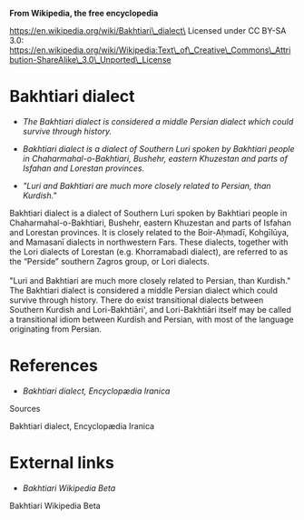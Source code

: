 **From Wikipedia, the free encyclopedia**

https://en.wikipedia.org/wiki/Bakhtiari\_dialect\
Licensed under CC BY-SA 3.0:\
https://en.wikipedia.org/wiki/Wikipedia:Text\_of\_Creative\_Commons\_Attribution-ShareAlike\_3.0\_Unported\_License

Bakhtiari dialect
=================

-   *The Bakhtiari dialect is considered a middle Persian dialect which
    could survive through history.*

-   *Bakhtiari dialect is a dialect of Southern Luri spoken by Bakhtiari
    people in Chaharmahal-o-Bakhtiari, Bushehr, eastern Khuzestan and
    parts of Isfahan and Lorestan provinces.*

-   *"Luri and Bakhtiari are much more closely related to Persian, than
    Kurdish."*

Bakhtiari dialect is a dialect of Southern Luri spoken by Bakhtiari
people in Chaharmahal-o-Bakhtiari, Bushehr, eastern Khuzestan and parts
of Isfahan and Lorestan provinces. It is closely related to the
Boir-Aḥmadī, Kohgīlūya, and Mamasanī dialects in northwestern Fars.
These dialects, together with the Lori dialects of Lorestan (e.g.
Khorramabadi dialect), are referred to as the “Perside” southern Zagros
group, or Lori dialects.\
\
"Luri and Bakhtiari are much more closely related to Persian, than
Kurdish." The Bakhtiari dialect is considered a middle Persian dialect
which could survive through history. There do exist transitional
dialects between Southern Kurdish and Lori-Bakhtiāri', and
Lori-Bakhtiāri itself may be called a transitional idiom between Kurdish
and Persian, with most of the language originating from Persian.

References
==========

-   *Bakhtiari dialect, Encyclopædia Iranica*

Sources

Bakhtiari dialect, Encyclopædia Iranica

External links
==============

-   *Bakhtiari Wikipedia Beta*

Bakhtiari Wikipedia Beta
